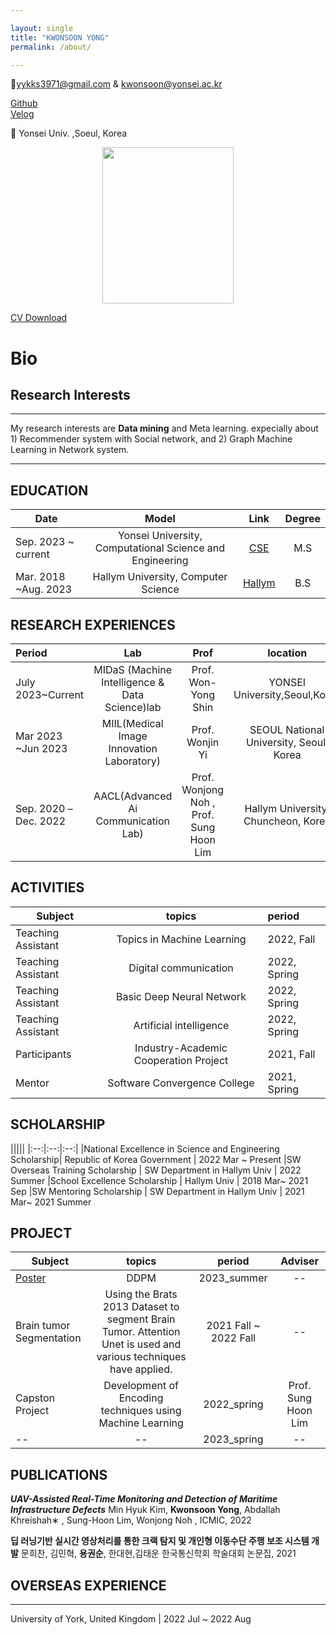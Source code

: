 ```yaml
---

layout: single
title: "KWONSOON YONG"
permalink: /about/

---
```



📧yykks3971@gmail.com & kwonsoon@yonsei.ac.kr 


[Github](https://github.com/reverse-sky)  
[Velog](https://velog.io/@reversesky)  

📍 Yonsei Univ. ,Soeul, Korea

<div style="text-align: center;">
  <img src="{{ site.baseurl }}/assets/images/about/kwonsoon.jpg" width="210" height="250" style="display: inline-block;" />
</div>

<!-- 중앙에 위치하게끔 하는 코드 -->
[CV Download](https://drive.google.com/file/d/1qVR79WUlrT5dfnhpbITQWqVxxoXylMKO/view)


# Bio

## Research Interests

---

My research interests are **Data mining** and Meta learning. expecially about 1) Recommender system with Social network,  and 2) Graph Machine Learning in Network system.  

----




<!-- <details>
<summary style="margin-left: 5px;font-size: 30px;">EDUCATION</summary>
<div style="margin-left: 25px;"> -->
## EDUCATION
|Date|Model|Link|Degree|
|--|:--:|:--:|:--:|
|Sep. 2023 ~ current|Yonsei University, Computational Science and Engineering |[CSE](https://cse.yonsei.ac.kr/cse/index.do)|M.S|
|Mar. 2018 ~Aug. 2023|Hallym University, Computer Science       |[Hallym](https://sw.hallym.ac.kr/index.php)|B.S|  
 
<!-- </div>
</details> -->


<!-- <details>
<summary style="margin-left: 5px;font-size: 30px;">RESEARCH EXPERIENCES</summary>
<div style="margin-left: 25px;"> -->
## RESEARCH EXPERIENCES
|Period|Lab|Prof|location|
|:--|:--:|:--:|:--:|
|July 2023~Current|MIDaS (Machine Intelligence & Data Science)lab|Prof. Won-Yong Shin|YONSEI University,Seoul,Korea|
|Mar 2023 ~Jun 2023|MIIL(Medical Image Innovation Laboratory)|Prof. Wonjin Yi|SEOUL National University, Seoul, Korea|
|Sep. 2020 –Dec. 2022|AACL(Advanced Ai Communication Lab) |Prof. Wonjong Noh , Prof. Sung Hoon Lim|Hallym University,  Chuncheon, Korea|
 
<!-- </div>
</details> -->


<!-- <details>
<summary style="margin-left: 5px;font-size: 30px;">ACTIVITIES</summary>
<div style="margin-left: 50px;"> -->
## ACTIVITIES
|Subject | topics | period|
|----|:---:|:----|
|Teaching Assistant |Topics in Machine Learning|2022, Fall|
|Teaching Assistant |Digital communication|2022, Spring | 
|Teaching Assistant|Basic Deep Neural Network|2022, Spring|
|Teaching Assistant|Artificial intelligence|2022, Spring|
|Participants |Industry-Academic Cooperation Project|2021, Fall|
|Mentor |Software Convergence College|2021, Spring
<!-- </div>
</details> -->












<!-- <details>
<summary style="margin-left: 5px;font-size: 30px;">AWARDS AND HONORS</summary>
<div style="margin-left: 25px;">

 
</div>
</details> -->

<!-- <details>
<summary style="margin-left: 5px;font-size: 30px;">SCHOLARSHIP</summary>
<div style="margin-left: 25px;"> -->
## SCHOLARSHIP
|||||
|:--:|:--:|:--:|
|National Excellence in Science and Engineering Scholarship| Republic of Korea Government | 2022 Mar ~ Present 
|SW Overseas Training Scholarship | SW Department  in Hallym Univ | 2022 Summer
|School Excellence Scholarship  | Hallym Univ |  2018 Mar~ 2021 Sep
|SW Mentoring Scholarship | SW Department  in Hallym Univ |  2021 Mar~  2021 Summer
 
<!-- </div>
</details> -->


<!-- <details>
<summary style="margin-left: 5px;font-size: 30px;">PROJECT</summary>
<div style="margin-left: 50px;">   -->
## PROJECT
|Subject|topics|period|Adviser|  
|----|:---:|:----:|:--:|    
|[Poster](https://github.com/reverse-sky/DL_Study/tree/main/Generative/DDPM)|DDPM|2023_summer|--|
|Brain tumor Segmentation|Using the Brats 2013 Dataset to segment Brain Tumor. Attention Unet is used and various techniques have applied.|2021 Fall ~ 2022 Fall|--|  
|Capston Project|Development of Encoding techniques using Machine Learning|2022_spring|Prof. Sung Hoon Lim|  
|--|--|2023_spring|--|    
<!-- </div>
</details> -->

## PUBLICATIONS


***UAV-Assisted Real-Time Monitoring and Detection of Maritime Infrastructure Defects***
Min Hyuk Kim, **Kwonsoon Yong**, Abdallah Khreishah∗ , Sung-Hoon Lim, Wonjong Noh , ICMIC, 2022

**딥 러닝기반 실시간 영상처리를 통한 크랙 탐지 및 개인형 이동수단 주행 보조 시스템 개발**
문희찬, 김민혁, **용권순**, 한대현,김태운
한국통신학회  학술대회 논문집, 2021                               

## OVERSEAS EXPERIENCE

---

University of York, United Kingdom | 2022 Jul ~ 2022 Aug


 


